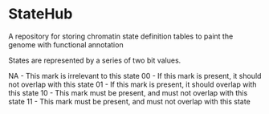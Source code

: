 # StateHub
A repository for storing chromatin state definition tables to paint the genome with functional annotation

States are represented by a series of two bit values.

NA - This mark is irrelevant to this state
00 - If this mark is present, it should not overlap with this state
01 - If this mark is present, it should overlap with this state
10 - This mark must be present, and must not overlap with this state
11 - This mark must be present, and must not overlap with this state
